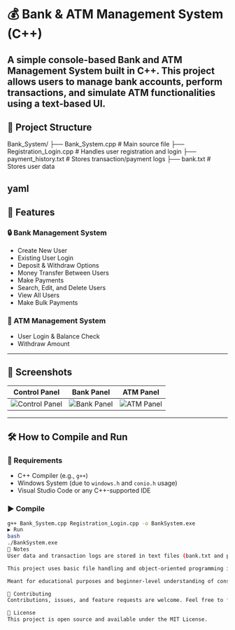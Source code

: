 # 💰 Bank & ATM Management System (C++)

A simple console-based Bank and ATM Management System built in C++. This project allows users to manage bank accounts, perform transactions, and simulate ATM functionalities using a text-based UI.
---

## 📁 Project Structure

Bank_System/
├── Bank_System.cpp # Main source file
├── Registration_Login.cpp # Handles user registration and login
├── payment_history.txt # Stores transaction/payment logs
├── bank.txt # Stores user data

yaml
---

## 🎯 Features

### 🔒 Bank Management System
- Create New User
- Existing User Login
- Deposit & Withdraw Options
- Money Transfer Between Users
- Make Payments
- Search, Edit, and Delete Users
- View All Users
- Make Bulk Payments

### 🏧 ATM Management System
- User Login & Balance Check
- Withdraw Amount

---

## 📸 Screenshots

| Control Panel | Bank Panel | ATM Panel |
|---------------|------------|-----------|
| ![Control Panel]("https://github.com/subhamDecoder/Bank-ATM_Management_Syatem/blob/c0047245e2a062c1fbe39d98074fd53ea9dfbb8a/Control_panel.png") | ![Bank Panel](/mnt/data/4b25ae9a-8a61-49e4-80c3-ac8aa437389c.png) | ![ATM Panel](/mnt/data/996f0a04-b429-42be-9bed-d24e4b7152f1.png) |

---

## 🛠️ How to Compile and Run

### 🔧 Requirements
- C++ Compiler (e.g., `g++`)
- Windows System (due to `windows.h` and `conio.h` usage)
- Visual Studio Code or any C++-supported IDE

### ▶️ Compile

```bash
g++ Bank_System.cpp Registration_Login.cpp -o BankSystem.exe
▶️ Run
bash
./BankSystem.exe
📝 Notes
User data and transaction logs are stored in text files (bank.txt and payment_history.txt).

This project uses basic file handling and object-oriented programming in C++.

Meant for educational purposes and beginner-level understanding of console applications.

🤝 Contributing
Contributions, issues, and feature requests are welcome. Feel free to fork the repository and make improvements!

📜 License
This project is open source and available under the MIT License.

